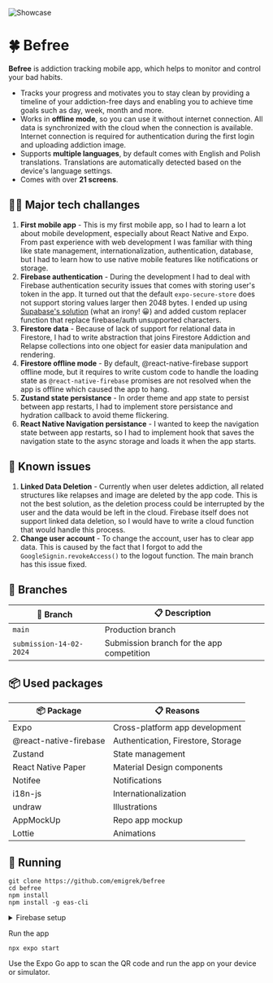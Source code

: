 ![Showcase](https://i.imgur.com/1E87GU6.png)

# 🍀 Befree

**Befree** is addiction tracking mobile app, which helps to monitor and control your bad habits.

- Tracks your progress and motivates you to stay clean by providing a timeline of your addiction-free days and enabling you to achieve time goals such as day, week, month and more.
- Works in **offline mode**, so you can use it without internet connection. All data is synchronized with the cloud when the connection is available. Internet connection is required for authentication during the first login and uploading addiction image.
- Supports **multiple languages**, by default comes with English and Polish translations. Translations are automatically detected based on the device's language settings.
- Comes with over **21 screens**.

## 👨‍💻 Major tech challanges

1. **First mobile app** - This is my first mobile app, so I had to learn a lot about mobile development, especially about React Native and Expo. From past experience with web development I was familiar with thing like state management, internationalization, authentication, database, but I had to learn how to use native mobile features like notifications or storage.
2. **Firebase authentication** - During the development I had to deal with Firebase authentication security issues that comes with storing user's token in the app. It turned out that the default `expo-secure-store` does not support storing values larger then 2048 bytes. I ended up using [Supabase's solution](https://supabase.com/docs/guides/getting-started/tutorials/with-expo-react-native?auth-store=secure-store#initialize-a-react-native-app) (what an irony! 😀) and added custom replacer function that replace firebase/auth unsupported characters.
3. **Firestore data** - Because of lack of support for relational data in Firestore, I had to write abstraction that joins Firestore Addiction and Relapse collections into one object for easier data manipulation and rendering.
4. **Firestore offline mode** - By default, @react-native-firebase support offline mode, but it requires to write custom code to handle the loading state as `@react-native-firebase` promises are not resolved when the app is offline which caused the app to hang.
5. **Zustand state persistance** - In order theme and app state to persist between app restarts, I had to implement store persistance and hydration callback to avoid theme flickering.
6. **React Native Navigation persistance** - I wanted to keep the navigation state between app restarts, so I had to implement hook that saves the navigation state to the async storage and loads it when the app starts.

## 🐞 Known issues

1. **Linked Data Deletion** - Currently when user deletes addiction, all related structures like relapses and image are deleted by the app code. This is not the best solution, as the deletion process could be interrupted by the user and the data would be left in the cloud. Firebase itself does not support linked data deletion, so I would have to write a cloud function that would handle this process.
2. **Change user account** - To change the account, user has to clear app data. This is caused by the fact that I forgot to add the `GoogleSignin.revokeAccess()` to the logout function. The main branch has this issue fixed.

## 🌱 Branches

| 🌱 Branch               | 📋 Description                            |
| ----------------------- | ----------------------------------------- |
| `main`                  | Production branch                         |
| `submission-14-02-2024` | Submission branch for the app competition |

## 📦 Used packages

| 📦 Package             | 📋 Reasons                         |
| ---------------------- | ---------------------------------- |
| Expo                   | Cross-platform app development     |
| @react-native-firebase | Authentication, Firestore, Storage |
| Zustand                | State management                   |
| React Native Paper     | Material Design components         |
| Notifee                | Notifications                      |
| i18n-js                | Internationalization               |
| undraw                 | Illustrations                      |
| AppMockUp              | Repo app mockup                    |
| Lottie                 | Animations                         |

## 🚀 Running

```
git clone https://github.com/emigrek/befree
cd befree
npm install
npm install -g eas-cli
```

<details>
<summary>Firebase setup</summary>

1. Create a new project in the [Firebase Console](https://console.firebase.google.com/)
2. Enable the Google Sign-In provider in the Firebase Console
3. Enable Firestore and Storage in the Firebase Console
4. Add new Android and iOS apps to the project. Download `google-services.json` and `Google_Service_Info.plist`
5. Upload them to the project's EAS Secret Manager. Name keys based on `app.config.ts` file. Production names: GOOGLE_SERVICES_JSON, GOOGLE_SERVICES_JSON_IOS. Development names: GOOGLE_SERVICES_JSON_DEV, GOOGLE_SERVICES_JSON_IOS_DEV. You can do this using the following command:

```
eas secret
```

6. Generate SHA-1 and SHA-256 fingerprints using:

```
eas credentials
```

7. Add all fingerprints to the Firebase Console -> Project settings -> General -> Your apps -> Add fingerprint
8. Add Client Ids from `Google_Service_Info.plist` and `google-services.json` to the Firebase Console -> Authentication -> Sign-in method -> Google -> Web client Id
9. Repeat steps 4-8 for desired environments (development, production)
10. Add authentication rules to the Firebase Firestore -> Rules:

```
rules_version = '2';

service cloud.firestore {
  match /databases/{database}/documents {
    match /users/{userId} {
      allow read, update, delete: if request.auth != null && request.auth.uid == userId;
      allow create: if request.auth != null;
    }

    match /users/{userId}/addictions/{addictionId} {
    	allow read, update, delete: if request.auth != null && request.auth.uid == userId;
      allow create: if request.auth != null;
    }

    match /users/{userId}/relapses/{relapseId} {
    	allow read, update, delete: if request.auth != null && request.auth.uid == userId;
      allow create: if request.auth != null;
    }
  }
}
```

11. Add authentication rules to the Firebase Storage -> Rules:

```
rules_version = '2';

service firebase.storage {
  match /b/{bucket}/o {
    match /users/{userId}/addictions/{addictionId} {
     	allow write: if request.auth != null;
      allow read: if true;
    }
  }
}
```

</details>

Run the app

```
npx expo start
```

Use the Expo Go app to scan the QR code and run the app on your device or simulator.
